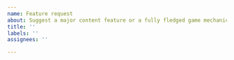 ```yaml
---
name: Feature request
about: Suggest a major content feature or a fully fledged game mechanic.
title: ''
labels: ''
assignees: ''

---
```



